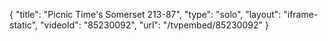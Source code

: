 {
    "title": "Picnic Time's Somerset 213-87",
    "type": "solo",
    "layout": "iframe-static",
    "videoId": "85230092",
    "url": "\/tvpembed\/85230092"
}